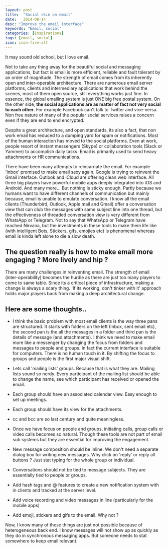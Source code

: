 ```yaml
---
layout: post
title:  "Social skin on email"
date:   2014-08-14
desc: "Improve the email interface"
keywords: "Email, social"
categories: [Inspirations]
tags: [email, social]
icon: icon-fire-alt
---
```


It may sound old school, but I love email. 

Not to take any thing  away for the beautiful social and messaging applications, but fact is email is more efficient, reliable and fault tolerant by an order of magnitude. The strength of email comes from its inherently open and inter-operable architecture. There are numerous email server platforms, clients and intermediary applications that work behind the scenes, most of them open source, still everything works just fine. In essence, the global emailing system is just ONE big free postal system. On the other side, **the social applications are as matter of fact not very social to each other**. For example Facebook can't talk to Twitter and vice-versa. Non free nature of many of the popular social services raises a concern even if they are end to end encrypted.

Despite a great architecture, and open standards, its also a fact, that non work email has reduced to a dumping yard for spam or notifications. Most of the human interaction has moved to the social platforms. Even at work, people resort of instant messengers (Skype) or collaboration tools (Slack or Yammer) to accomplish  daily tasks. Email is primarily used to send heavy attachments or HR communications. 

There have been many attempts to reincarnate the email. For example 'Inbox' promised to make email sexy again. Google is trying to reinvent the Gmail interface. Outlook and iCloud are offering clean web interface. All three big players have powerful mobile apps deeply integrated into iOS and Android. And many more... But nothing is sticky enough. Partly because  we humans want to have different channels of communication but mainly because, email is unable to emulate conversation. I know all the email clients (Thunderbird, Outlook, Apple mail and Gmail) offer a conversation view that can club the messages with same subject line into one thread, but the effectiveness of threaded conversation view is very different from WhatsApp or Telegram. Not to say that WhatsApp or Telegram have reached Nirvana, but the investments in these tools to make them life like (with intelligent Bots, Stickers, gifs, emojies etc) is phenomenal whereas email is kinda left alone to die a slow death. 


## The question really is how to make email more engaging ? More lively and hip ?

There are many challenges in reinventing  email. The strength of email (inter-operability) becomes the hurdle as there are just too many players to come to same table. Since its a critical piece of infrastructure, making a change is always a scary thing. 'If its working, don't tinker with it' approach holds major players back from making a deep architectural change. 

## Here are some thoughts.. 

* I think the basic problem with most email clients is the way three pans are structured. It starts with folders on the left (Inbox, sent email etc), the second pan is the all the messages in a folder and third pan is the details of message (and attachments). I think we need to make email more like a messenger by changing the focus from folders and messages to people and groups. In fact the current interface is suitable for computers. There is no human touch in  it. By shifting the focus to groups and people is the first major visual shift. 

* Lets call 'mailing lists' groups. Because that is what they are. Mailing lists sound so nerdy. Every participant of the mailing list should be able to change the name, see which participant has received or opened the email. 

* Each group should have an associated calendar view. Easy enough to set up meetings.

* Each group should have its view for the attachments.

* cc and bcc are so last century and quite meaningless. 

* Once we have focus on people and groups, initiating calls, group calls or video calls becomes so natural. Though these tools are not part of email sub systems but they are essential for improving the engagement. 

* New message composition should be inline. We don't need a separate dialog box for writing new messages. Why click on 'reply' or reply all buttons ? Just stat typing for the whole group or individual. 

* Conversations should not be tied to message subjects. They are essentially tied to people or groups.

* Add hash tags and @ features to create a new notification system with in clients and tracked at the server level.

* Add voice recording and video messages in line (particularly for the mobile apps)

* Add emoji, stickers and gifs to the email. Why not ? 


Now, I know many of these things are just not possible because of heterogeneous back end. I know messages will not show up as quickly as they do in synchronous messaging apps. But someone needs to stat somewhere to keep email relevant.    


